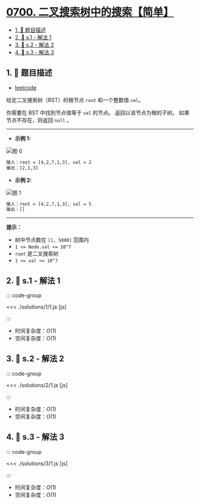 # [0700. 二叉搜索树中的搜索【简单】](https://github.com/tnotesjs/TNotes.leetcode/tree/main/notes/0700.%20%E4%BA%8C%E5%8F%89%E6%90%9C%E7%B4%A2%E6%A0%91%E4%B8%AD%E7%9A%84%E6%90%9C%E7%B4%A2%E3%80%90%E7%AE%80%E5%8D%95%E3%80%91)

<!-- region:toc -->

- [1. 📝 题目描述](#1--题目描述)
- [2. 🎯 s.1 - 解法 1](#2--s1---解法-1)
- [3. 🎯 s.2 - 解法 2](#3--s2---解法-2)
- [4. 🎯 s.3 - 解法 3](#4--s3---解法-3)

<!-- endregion:toc -->

## 1. 📝 题目描述

- [leetcode](https://leetcode.cn/problems/search-in-a-binary-search-tree/)

给定二叉搜索树（BST）的根节点 `root` 和一个整数值 `val`。

你需要在 BST 中找到节点值等于 `val` 的节点。 返回以该节点为根的子树。 如果节点不存在，则返回 `null` 。

---

- **示例 1:**

![图 0](https://cdn.jsdelivr.net/gh/tnotesjs/imgs@main/2025-09-15-12-35-56.png)

```txt
输入：root = [4,2,7,1,3], val = 2
输出：[2,1,3]
```

- **示例 2:**

![图 1](https://cdn.jsdelivr.net/gh/tnotesjs/imgs@main/2025-09-15-12-36-01.png)

```txt
输入：root = [4,2,7,1,3], val = 5
输出：[]
```

---

**提示：**

- 树中节点数在 `[1, 5000]` 范围内
- `1 <= Node.val <= 10^7`
- `root` 是二叉搜索树
- `1 <= val <= 10^7`

## 2. 🎯 s.1 - 解法 1

::: code-group

<<< ./solutions/1/1.js [js]

:::

- 时间复杂度：$O(1)$
- 空间复杂度：$O(1)$

## 3. 🎯 s.2 - 解法 2

::: code-group

<<< ./solutions/2/1.js [js]

:::

- 时间复杂度：$O(1)$
- 空间复杂度：$O(1)$

## 4. 🎯 s.3 - 解法 3

::: code-group

<<< ./solutions/3/1.js [js]

:::

- 时间复杂度：$O(1)$
- 空间复杂度：$O(1)$
